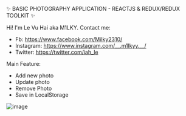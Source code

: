 ✨ BASIC PHOTOGRAPHY APPLICATION - REACTJS & REDUX/REDUX TOOLKIT ✨

Hi! I'm Le Vu Hai aka M1LKY.
Contact me: 
  - Fb: https://www.facebook.com/Milky2310/
  - Instagram: https://www.instagram.com/__.m1lkyy.__/
  - Twitter: https://twitter.com/iah_le

Main Feature:
  - Add new photo
  - Update photo
  - Remove Photo
  - Save in LocalStorage

![image](https://user-images.githubusercontent.com/58142935/228921888-135fe1c1-61b6-4fd0-b75f-8cabdf23b20a.png)


